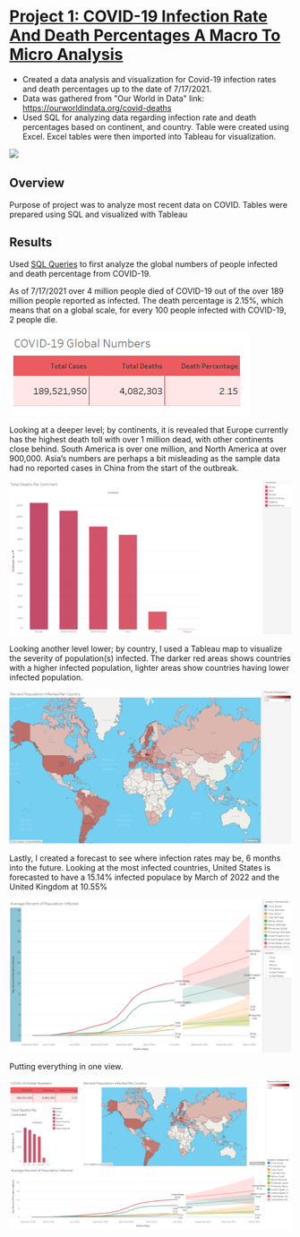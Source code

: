 # [Project 1: COVID-19 Infection Rate And Death Percentages A Macro To Micro Analysis](https://github.com/shrike2jaico/Covid-Data-Analysis-/tree/main)
* Created a data analysis and visualization for Covid-19 infection rates and death percentages up to the date of 7/17/2021.
* Data was gathered from "Our World in Data" link: https://ourworldindata.org/covid-deaths
* Used SQL for analyzing data regarding infection rate and death percentages based on continent, and country. Table were created using Excel. Excel tables were then imported into Tableau for visualization.


![ ]([https://github.com/shrike9211/Covid-Data-Analysis/blob/main/Tableau_Images/Final%20Dash.PNG](https://github.com/WHITEWOLF1208/Covid-SQL/blob/main/Tableau_Images/Final%20Dash.PNG))

## Overview 

Purpose of project was to analyze most recent data on COVID. Tables were prepared using SQL and visualized with Tableau

## Results

Used [SQL Queries](https://github.com/shrike9211/Covid-Data-Analysis/blob/main/Covid-SQL.sql) to first analyze the global numbers of people infected and death percentage from COVID-19. 

As of 7/17/2021 over 4 million people died of COVID-19 out of the over 189 million people reported as infected. The death percentage is 2.15%, which means that on a global scale, for every 100 people infected with COVID-19, 2 people die.

![ ](https://github.com/shrike9211/Covid-Data-Analysis/blob/main/Tableau_Images/Covid_Global_Numbers.PNG)

Looking at a deeper level; by continents, it is revealed that Europe currently has the highest death toll with over 1 million dead, with other continents close behind. South America is over one million, and North America at over 900,000. Asia’s numbers are perhaps a bit misleading as the sample data had no reported cases in China from the start of the outbreak.

![ ](https://github.com/shrike9211/Covid-Data-Analysis/blob/main/Tableau_Images/Total_Deaths_Per_Continent.PNG)

Looking another level lower; by country, I used a Tableau map to visualize the severity of population(s) infected. The darker red areas shows countries with a higher infected population, lighter areas show countries having lower infected population.

![ ](https://github.com/shrike9211/Covid-Data-Analysis/blob/main/Tableau_Images/World_View.PNG)

Lastly, I created a forecast to see where infection rates may be, 6 months into the future. Looking at the most infected countries, United States is forecasted to have a 15.14% infected populace by March of 2022 and the United Kingdom at 10.55%

![ ](https://github.com/shrike9211/Covid-Data-Analysis/blob/main/Tableau_Images/Line_Chart.PNG)

Putting everything in one view.

![ ](https://github.com/shrike9211/Covid-Data-Analysis/blob/main/Tableau_Images/Final%20Dash.PNG)
